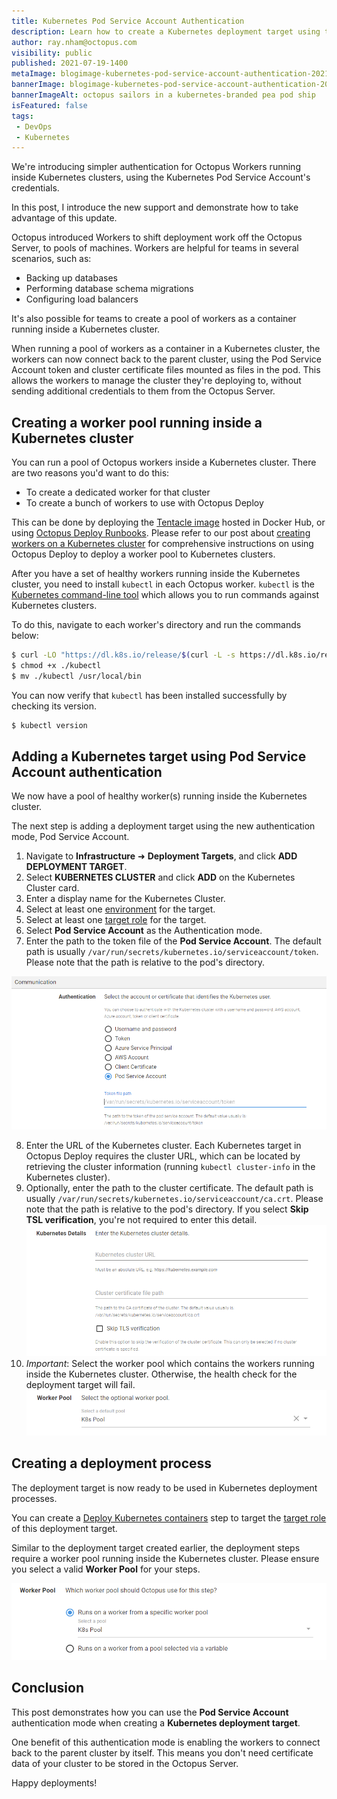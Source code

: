 ```yaml
---
title: Kubernetes Pod Service Account Authentication
description: Learn how to create a Kubernetes deployment target using the Pod Service Account authentication mode.
author: ray.nham@octopus.com
visibility: public
published: 2021-07-19-1400
metaImage: blogimage-kubernetes-pod-service-account-authentication-2021.png
bannerImage: blogimage-kubernetes-pod-service-account-authentication-2021.png
bannerImageAlt: octopus sailors in a kubernetes-branded pea pod ship 
isFeatured: false
tags:
 - DevOps
 - Kubernetes
---
```


<Add blog image>

We're introducing simpler authentication for Octopus Workers running inside Kubernetes clusters, using the Kubernetes Pod Service Account's credentials. 

In this post, I introduce the new support and demonstrate how to take advantage of this update.

Octopus introduced Workers to shift deployment work off the Octopus Server, to pools of machines. Workers are helpful for teams in several scenarios, such as:

- Backing up databases
- Performing database schema migrations
- Configuring load balancers 

It's also possible for teams to create a pool of workers as a container running inside a Kubernetes cluster.

When running a pool of workers as a container in a Kubernetes cluster, the workers can now connect back to the parent cluster, using the Pod Service Account token and cluster certificate files mounted as files in the pod. This allows the workers to manage the cluster they're deploying to, without sending additional credentials to them from the Octopus Server.

## Creating a worker pool running inside a Kubernetes cluster

You can run a pool of Octopus workers inside a Kubernetes cluster. There are two reasons you'd want to do this: 

- To create a dedicated worker for that cluster
- To create a bunch of workers to use with Octopus Deploy 

This can be done by deploying the [Tentacle image](https://hub.docker.com/r/octopusdeploy/tentacle) hosted in Docker Hub, or using [Octopus Deploy Runbooks](https://octopus.com/docs/runbooks). Please refer to our post about [creating workers on a Kubernetes cluster](https://octopus.com/blog/kubernetes-workers) for comprehensive instructions on using Octopus Deploy to deploy a worker pool to Kubernetes clusters.

After you have a set of healthy workers running inside the Kubernetes cluster, you need to install `kubectl` in each Octopus worker. `kubectl` is the [Kubernetes command-line tool](https://kubernetes.io/docs/tasks/tools/) which allows you to run commands against Kubernetes clusters.

To do this, navigate to each worker's directory and run the commands below:

```bash
$ curl -LO "https://dl.k8s.io/release/$(curl -L -s https://dl.k8s.io/release/stable.txt)/bin/linux/amd64/kubectl"
$ chmod +x ./kubectl
$ mv ./kubectl /usr/local/bin
```

You can now verify that `kubectl` has been installed successfully by checking its version.

```bash
$ kubectl version
```

## Adding a Kubernetes target using Pod Service Account authentication

We now have a pool of healthy worker(s) running inside the Kubernetes cluster. 

The next step is adding a deployment target using the new authentication mode, Pod Service Account.

1. Navigate to **Infrastructure** ➜ **Deployment Targets**, and click **ADD DEPLOYMENT TARGET**.
1. Select **KUBERNETES CLUSTER** and click **ADD** on the Kubernetes Cluster card.
1. Enter a display name for the Kubernetes Cluster.
1. Select at least one [environment](https://octopus.com/docs/infrastructure/environments) for the target.
1. Select at least one [target role](https://octopus.com/docs/infrastructure/deployment-targets#target-roles) for the target.
1. Select **Pod Service Account** as the Authentication mode.
1. Enter the path to the token file of the **Pod Service Account**. The default path is usually `/var/run/secrets/kubernetes.io/serviceaccount/token`. Please note that the path is relative to the pod's directory.

![Pod Service Account authentication](images/authentication-pod-service-account.png)

8. Enter the URL of the Kubernetes cluster. Each Kubernetes target in Octopus Deploy requires the cluster URL, which can be located by retrieving the cluster information (running `kubectl cluster-info` in the Kubernetes cluster).
8. Optionally, enter the path to the cluster certificate. The default path is usually `/var/run/secrets/kubernetes.io/serviceaccount/ca.crt`. Please note that the path is relative to the pod's directory. If you select **Skip TSL verification**, you're not required to enter this detail.
![Kubernetes Cluster details](images/kubernetes-cluster-details.png)
10. *Important*: Select the worker pool which contains the workers running inside the Kubernetes cluster. Otherwise, the health check for the deployment target will fail.
![Worker Pool selection](images/worker-pool-selection.png)

## Creating a deployment process

The deployment target is now ready to be used in Kubernetes deployment processes. 

You can create a [Deploy Kubernetes containers](https://octopus.com/docs/deployments/kubernetes/deploy-container) step to target the [target role](https://octopus.com/docs/infrastructure/deployment-targets#target-roles) of this deployment target.

Similar to the deployment target created earlier, the deployment steps require a worker pool running inside the Kubernetes cluster. Please ensure you select a valid **Worker Pool** for your steps.

![Step's Worker Pool selection](images/step-worker-pool-selection.png)

## Conclusion

This post demonstrates how you can use the **Pod Service Account** authentication mode when creating a **Kubernetes deployment target**. 

One benefit of this authentication mode is enabling the workers to connect back to the parent cluster by itself. This means you don't need certificate data of your cluster to be stored in the Octopus Server.

Happy deployments!
